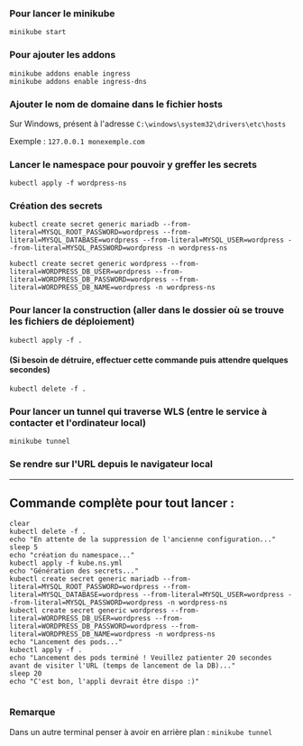 ### Pour lancer le minikube

`minikube start`

### Pour ajouter les addons

```
minikube addons enable ingress
minikube addons enable ingress-dns

```

### Ajouter le nom de domaine dans le fichier hosts

Sur Windows, présent à l'adresse `C:\windows\system32\drivers\etc\hosts`

Exemple :
`127.0.0.1 monexemple.com`

### Lancer le namespace pour pouvoir y greffer les secrets

`kubectl apply -f wordpress-ns`

### Création des secrets
```kubectl create secret generic mariadb --from-literal=MYSQL_ROOT_PASSWORD=wordpress --from-literal=MYSQL_DATABASE=wordpress --from-literal=MYSQL_USER=wordpress --from-literal=MYSQL_PASSWORD=wordpress -n wordpress-ns```

```kubectl create secret generic wordpress --from-literal=WORDPRESS_DB_USER=wordpress --from-literal=WORDPRESS_DB_PASSWORD=wordpress --from-literal=WORDPRESS_DB_NAME=wordpress -n wordpress-ns```

### Pour lancer la construction (aller dans le dossier où se trouve les fichiers de déploiement)

`kubectl apply -f .`

#### (Si besoin de détruire, effectuer cette commande puis attendre quelques secondes)

`kubectl delete -f .`

### Pour lancer un tunnel qui traverse WLS (entre le service à contacter et l'ordinateur local)

`minikube tunnel`


### Se rendre sur l'URL depuis le navigateur local

---------------------------

## Commande complète pour tout lancer :
```
clear
kubectl delete -f .
echo "En attente de la suppression de l'ancienne configuration..."
sleep 5
echo "création du namespace..."
kubectl apply -f kube.ns.yml
echo "Génération des secrets..."
kubectl create secret generic mariadb --from-literal=MYSQL_ROOT_PASSWORD=wordpress --from-literal=MYSQL_DATABASE=wordpress --from-literal=MYSQL_USER=wordpress --from-literal=MYSQL_PASSWORD=wordpress -n wordpress-ns 
kubectl create secret generic wordpress --from-literal=WORDPRESS_DB_USER=wordpress --from-literal=WORDPRESS_DB_PASSWORD=wordpress --from-literal=WORDPRESS_DB_NAME=wordpress -n wordpress-ns
echo "Lancement des pods..."
kubectl apply -f . 
echo "Lancement des pods terminé ! Veuillez patienter 20 secondes avant de visiter l'URL (temps de lancement de la DB)..."
sleep 20
echo "C'est bon, l'appli devrait être dispo :)"


```

### Remarque
Dans un autre terminal penser à avoir en arrière plan :
`minikube tunnel`

